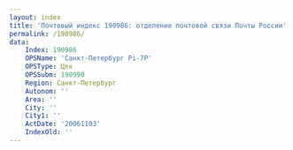 ```yaml
---
layout: index
title: 'Почтовый индекс 190986: отделение почтовой связи Почты России'
permalink: /190986/
data:
    Index: 190986
    OPSName: 'Санкт-Петербург Pi-7P'
    OPSType: Цех
    OPSSubm: 190990
    Region: Санкт-Петербург
    Autonom: ''
    Area: ''
    City: ''
    City1: ''
    ActDate: '20061103'
    IndexOld: ''
---
```

